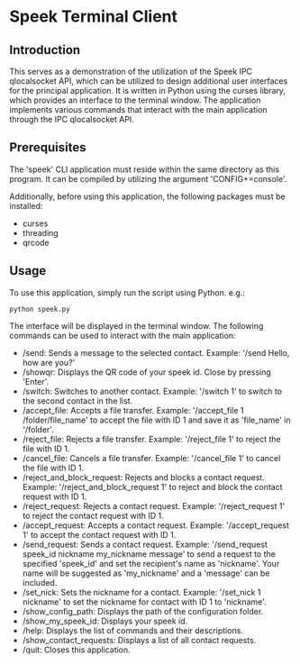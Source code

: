 # Speek Terminal Client

## Introduction

This serves as a demonstration of the utilization of the Speek IPC qlocalsocket API, which can be utilized to design additional user interfaces for the principal application. It is written in Python using the curses library, which provides an interface to the terminal window. The application implements various commands that interact with the main application through the IPC qlocalsocket API.

## Prerequisites

The 'speek' CLI application must reside within the same directory as this program. It can be compiled by utilizing the argument 'CONFIG+=console'.

Additionally, before using this application, the following packages must be installed:
- curses
- threading
- qrcode

## Usage

To use this application, simply run the script using Python. e.g.:
```
python speek.py
```

The interface will be displayed in the terminal window. The following commands can be used to interact with the main application:

- /send: Sends a message to the selected contact. Example: '/send Hello, how are you?'
- /showqr: Displays the QR code of your speek id. Close by pressing 'Enter'.
- /switch: Switches to another contact. Example: '/switch 1' to switch to the second contact in the list.
- /accept_file: Accepts a file transfer. Example: '/accept_file 1 /folder/file_name' to accept the file with ID 1 and save it as 'file_name' in '/folder'.
- /reject_file: Rejects a file transfer. Example: '/reject_file 1' to reject the file with ID 1.
- /cancel_file: Cancels a file transfer. Example: '/cancel_file 1' to cancel the file with ID 1.
- /reject_and_block_request: Rejects and blocks a contact request. Example: '/reject_and_block_request 1' to reject and block the contact request with ID 1.
- /reject_request: Rejects a contact request. Example: '/reject_request 1' to reject the contact request with ID 1.
- /accept_request: Accepts a contact request. Example: '/accept_request 1' to accept the contact request with ID 1.
- /send_request: Sends a contact request. Example: '/send_request speek_id nickname my_nickname message' to send a request to the specified 'speek_id' and set the recipient's name as 'nickname'. Your name will be suggested as 'my_nickname' and a 'message' can be included.
- /set_nick: Sets the nickname for a contact. Example: '/set_nick 1 nickname' to set the nickname for contact with ID 1 to 'nickname'.
- /show_config_path: Displays the path of the configuration folder.
- /show_my_speek_id: Displays your speek id.
- /help: Displays the list of commands and their descriptions.
- /show_contact_requests: Displays a list of all contact requests.
- /quit: Closes this application.
 
